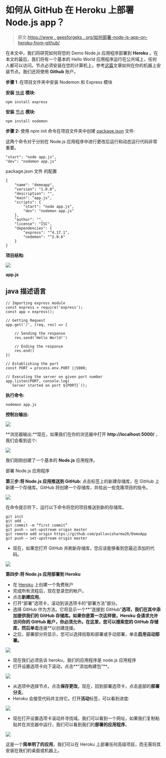# 如何从 GitHub 在 Heroku 上部署 Node.js app？

> 原文:[https://www . geesforgeks . org/如何部署-node-js-app-on-heroku-from-github/](https://www.geeksforgeeks.org/how-to-deploy-node-js-app-on-heroku-from-github/)

在本文中，我们将研究如何将您的 Demo Node.js 应用程序部署到 **Heroku** 。在本文的最后，我们将有一个基本的 Hello World 应用程序运行在公共域上，任何人都可以访问。节点必须安装在您的计算机上。参考[这篇](https://www.geeksforgeeks.org/installation-of-node-js-on-windows/)文章如何在你的机器上安装节点。我们还将使用 **Github** 账户。

**步骤 1** :在项目文件夹中安装 Nodemon 和 Express 模块

**安装** [快递](https://www.geeksforgeeks.org/introduction-to-express/) **模块:**

```
npm install express
```

**安装** [节点](https://www.geeksforgeeks.org/node-js-nodemon-module/#:~:text=The%20nodemon%20Module%20is%20a,code%20and%20method%20of%20development.) **模块:**

```
npm install nodemon
```

**步骤 2:** 使用 npm init 命令在项目文件夹中创建 [package.json](https://www.geeksforgeeks.org/node-js-package-json/#:~:text=The%20package.&text=It%20is%20the%20manifest%20file,and%20work%20with%20the%20Node.) 文件:

这两个命令对于分别在 Node.js 应用程序中进行更改后运行和动态运行代码非常重要。

```
"start": "node app.js",
"dev": "nodemon app.js"
```

package.json 文件
的配置

```
{
    "name": "demoapp",
    "version": "1.0.0",
    "description": "",
    "main": "app.js",
    "scripts": {
        "start": "node app.js",
        "dev": "nodemon app.js"
    },
    "author": "",
    "license": "ISC",
    "dependencies": {
        "express": "^4.17.1",
        "nodemon": "^2.0.6"
    }
}
```

**项目结构:**

![](img/9272b8e11a6b61e4bfc56e718f93f08c.png)

**app.js**

## java 描述语言

```
// Importing express module
const express = require('express');
const app = express();

// Getting Request
app.get('/', (req, res) => {

    // Sending the response
    res.send('Hello World!')

    // Ending the response
    res.end()
})

// Establishing the port
const PORT = process.env.PORT ||5000;

// Executing the server on given port number
app.listen(PORT, console.log(
  `Server started on port ${PORT}`));
```

**执行命令:**

```
nodemon app.js
```

**控制台输出:**

![](img/e5f1d8094673240cd3d4abc2a43eeb75.png)

**浏览器输出:**现在，如果我们在你的浏览器中打开 **http://localhost:5000/** ，我们会看到这个:

![](img/e66d86caf45a39dbf96ab307baee198b.png)

我们刚刚创建了一个基本的 **Node.js** 应用程序。

部署 Node.js 应用程序

**第三步:将 Node.js 应用推送到 GitHub:** 点击标签上的新建存储库，在 GitHub 上新建一个存储库。GitHub 将创建一个存储库，并给出一些克隆项目的指令。

![](img/ad5389bdbd3f566d464690573f14cf36.png)

在命令提示符下，运行以下命令将您的项目推送到新的存储库。

```
git init
git add . 
git commit -m “first commit”
git push — set-upstream origin master
git remote add origin https://github.com/pallavisharma26/DemoApp
git push — set-upstream origin master
```

*   现在，如果您打开 GitHub 并刷新存储库，您应该能够看到您最近添加的代码。

![](img/08374960ddb903c80c68a93e3a3f7d64.png)

**第四步:将 Node.js 应用部署到 Heroku**

*   在 [Heroku](https://signup.heroku.com/login) 上创建一个免费账户
*   完成所有流程后，现在登录您的帐户。
*   点击**新建应用**。
*   打开“部署”选项卡，滚动到该选项卡的“部署方法”部分。
*   选择 GitHub 作为方法。它将显示一个**“连接到 GitHub”**选项，我们在其中添加提供我们的 GitHub 存储库。如果你是第一次这样做，Heroku 会请求允许访问你的 GitHub 账户，你必须允许。在这里，您可以搜索您的 **GitHub** 存储库，然后单击**连接**以创建连接。
*   之后，部署部分将显示，您可以选择拾取和部署或手动部署，单击**启用自动部署。**

![](img/a4df32b7dc4d6496e839b3a60a08ca7a.png)

*   现在我们必须告诉 heroku，我们的应用程序是 node.js 应用程序
*   打开设置选项卡向下滚动，点击**“添加构建包”**。

![](img/52578b4bf2071ccc3a8b8569f2fc0aca.png)

*   从选项中选择节点，点击**保存更改**。现在，回到部署选项卡，点击底部的**部署分支**。
*   Heroku 会接受代码并主持它。打开**活动**标签，可以看到进度:

![](img/45e31e781edbf8df0c5945609eecd6f8.png)

*   现在打开设置选项卡滚动并寻找域。我们可以看到一个网址，如果我们复制粘贴并在浏览器中运行，我们可以看到我们的**部署的应用程序**。

![](img/b2cc91563f2674759d6e9b98768617aa.png)

这是一个**简单明了的应用**，我们可以在 Heroku 上部署任何高级项目，而无需将其安装在我们的桌面或机器上。